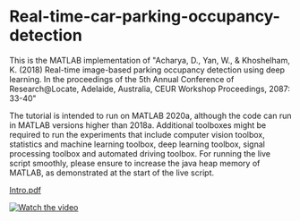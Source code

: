 # Real-time-car-parking-occupancy-detection
This is the MATLAB implementation of "Acharya, D., Yan, W., &amp; Khoshelham, K. (2018) Real-time image-based parking occupancy detection using deep learning. In the proceedings of the 5th Annual Conference of Research@Locate, Adelaide, Australia, CEUR Workshop Proceedings, 2087: 33-40"

The tutorial is intended to run on MATLAB 2020a, although the code can run in MATLAB versions higher than 2018a. Additional toolboxes might be required to run the experiments that include computer vision toolbox, statistics and machine learning toolbox, deep learning toolbox, signal processing toolbox and automated driving toolbox. For running the live script smoothly, please ensure to increase the java heap memory of MATLAB, as demonstrated at the start of the live script.

[Intro.pdf](https://github.com/debaditya-unimelb/real-time-car-parking-occupancy/blob/master/CNNSVMTutorial.pdf)

[![Watch the video](https://img.youtube.com/vi/Ft94ypd4HxE/maxresdefault.jpg)](https://youtu.be/Ft94ypd4HxE)
